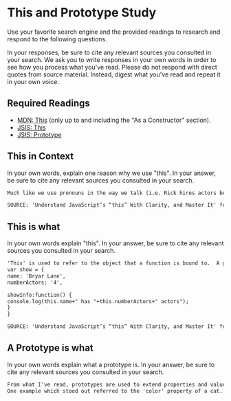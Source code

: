 # This and Prototype Study

Use your favorite search engine and the provided readings to research and
respond to the following questions.

In your responses, be sure to cite any relevant sources you consulted in your
search. We ask you to write responses in your own words in order to see how you
process what you've read. Please do not respond with direct quotes from source
material. Instead, digest what you've read and repeat it in your own voice.

## Required Readings

-   [MDN: This](https://developer.mozilla.org/en-US/docs/Web/JavaScript/Reference/Operators/this)
(only up to and including the "As a Constructor" section).
-   [JSIS: This](http://javascriptissexy.com/understand-javascripts-this-with-clarity-and-master-it/)
-   [JSIS: Prototype](http://javascriptissexy.com/javascript-prototype-in-plain-detailed-language/)

## This in Context

In your own words, explain one reason why we use "this". In your answer, be
sure to cite any relevant sources you consulted in your search.

```md
Much like we use pronouns in the way we talk (i.e. Rick hires actors because he writes the scripts.)  The 'he' in the example refers back to Rick.  In JS, 'this' refers back to the previous object. We use this to keep our code cleaner and to avoid conflicts with global variables.

SOURCE: 'Understand JavaScript’s “this” With Clarity, and Master It' from Javascript.isSexy
```

## This is what

In your own words explain "this".  In your answer, be
sure to cite any relevant sources you consulted in your search.

```md
'This' is used to refer to the object that a function is bound to.  A good example would be the following.
var show = {
name: 'Bryar Lane',
numberActors: '4',

showInfo:function() {
console.log(this.name+" has "+this.numberActors+" actors");
}
}

SOURCE: 'Understand JavaScript’s “this” With Clarity, and Master It' from Javascript.isSexy
```

## A Prototype is what

In your own words explain what a prototype is.  In your answer, be
sure to cite any relevant sources you consulted in your search.

```md
From what I've read, prototypes are used to extend properties and values from one variable to other variables.
One example which stood out referred to the 'color' property of a cat.  All animals have color so we would use prototype to extend the 'color' property to all animals. 
```
